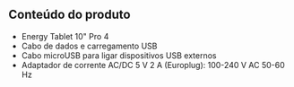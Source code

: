 ## Conteúdo do produto

* Energy Tablet 10" Pro 4
* Cabo de dados e carregamento USB
* Cabo microUSB para ligar dispositivos USB externos
* Adaptador de corrente AC/DC 5 V 2 A (Europlug): 100-240 V AC 50-60 Hz
